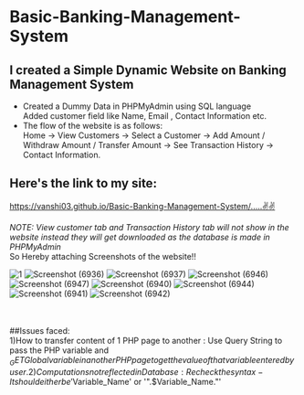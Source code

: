 # Basic-Banking-Management-System
## I created a Simple Dynamic Website on Banking Management System
<ul>
  <li>Created a Dummy Data in PHPMyAdmin using SQL language<br> Added customer field like Name, Email , Contact Information etc.
  </li>
  <li>The flow of the website is as follows:<br>
      Home -> View Customers -> Select a Customer -> Add Amount / Withdraw Amount / Transfer Amount -> See Transaction History -> Contact Information.
  </li>
</ul>

## Here's the link to my site:
 https://vanshi03.github.io/Basic-Banking-Management-System/.....✌✌
 
 
 
 *NOTE: View customer tab and Transaction History tab will not show in the website instead they will get downloaded as the database is made in PHPMyAdmin*<br>
 So Hereby attaching Screenshots of the website!!
 
 
![1](https://user-images.githubusercontent.com/56712218/154077387-b5ad88f3-f5f5-44c7-87f2-3aae628031cd.png)
![Screenshot (6936)](https://user-images.githubusercontent.com/56712218/154077510-42fa9dbb-af5a-4ea9-bda2-d6570e938da2.png)
![Screenshot (6937)](https://user-images.githubusercontent.com/56712218/154077562-ddae569f-96f0-47e0-91cf-2027fd24809f.png)
![Screenshot (6946)](https://user-images.githubusercontent.com/56712218/154077608-89b75420-f154-4ab4-b1d2-d72188adcd13.png)
![Screenshot (6947)](https://user-images.githubusercontent.com/56712218/154077639-a00fd8ee-7501-47a8-9046-0efe42b44e2d.png)
![Screenshot (6940)](https://user-images.githubusercontent.com/56712218/154077839-c7efaa3a-1d4a-4bed-bdb8-cf631d81827e.png)
![Screenshot (6944)](https://user-images.githubusercontent.com/56712218/154077887-e5ecc1b2-0f53-41e1-88bb-68e88cf660a2.png)
![Screenshot (6941)](https://user-images.githubusercontent.com/56712218/154077950-8cf95c9d-08dc-4ab6-99ad-5a2077c5f18f.png)
![Screenshot (6942)](https://user-images.githubusercontent.com/56712218/154077994-b0f7e710-e581-48ba-9b16-cbe72217f310.png)

<br><br>
##Issues faced:<br>
1)How to transfer content of 1 PHP page to another : Use Query String to pass the PHP variable and $_GET Global variable in another PHP page to get the value of that variable entered by user.
2)Computations not reflected in Database : Recheck the syntax-It should either be '$Variable_Name' or '".$Variable_Name."'
